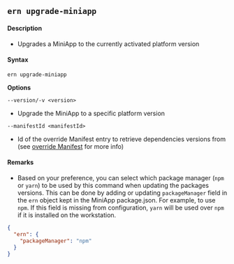 ## `ern upgrade-miniapp`

#### Description

* Upgrades a MiniApp to the currently activated platform version

#### Syntax

`ern upgrade-miniapp`

**Options**  

`--version/-v <version>`

* Upgrade the MiniApp to a specific platform version  

`--manifestId <manifestId>`

* Id of the override Manifest entry to retrieve dependencies versions from (see [override Manifest] for more info)

#### Remarks

* Based on your preference, you can select which package manager (`npm` or `yarn`) to be used by this command when updating the packages versions. This can be done by adding or updating `packageManager` field in the `ern` object kept in the MiniApp package.json. For example, to use `npm`. If this field is missing from configuration, `yarn` will be used over `npm` if it is installed on the workstation.

```json
{
  "ern": {
    "packageManager": "npm"
  }
}
```

[override Manifest]: ../platform-parts/manifest/override.md
